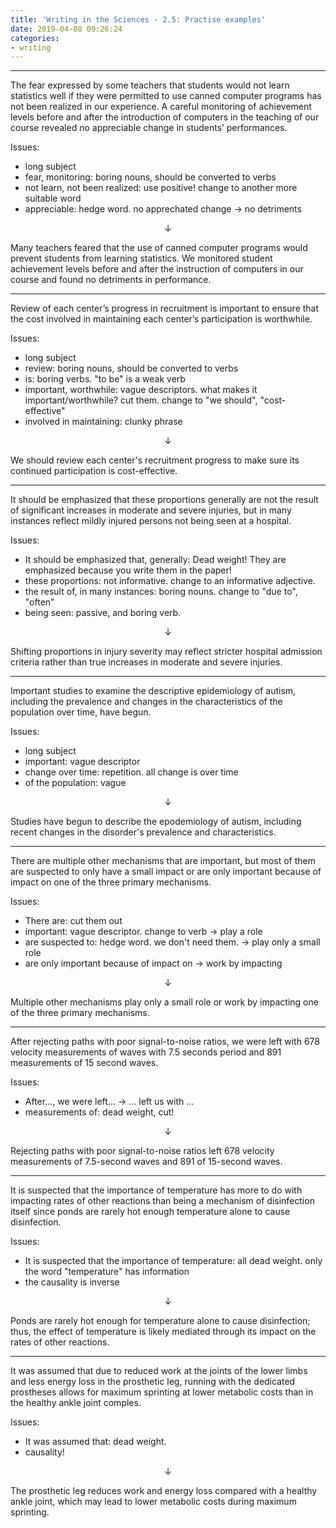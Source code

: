 ```yaml
---
title: 'Writing in the Sciences - 2.5: Practise examples'
date: 2019-04-08 09:26:24
categories:
- writing
---
```


---

The fear expressed by some teachers that students would not learn statistics well if they were permitted to use canned computer programs has not been realized in our experience.
A careful monitoring of achievement levels before and after the introduction of computers in the teaching of our course revealed no appreciable change in students’ performances.

Issues:

- long subject
- fear, monitoring: boring nouns, should be converted to verbs
- not learn, not been realized: use positive! change to another more suitable word
- appreciable: hedge word. no apprechated change -> no detriments

$$\downarrow$$

Many teachers feared that the use of canned computer programs would prevent students from learning statistics. 
We monitored student achievement levels before and after the instruction of computers in our course and found no detriments in performance.

---

Review of each center’s progress in recruitment is important to ensure that the cost involved in maintaining each center’s participation is worthwhile.

Issues:

- long subject
- review: boring nouns, should be converted to verbs
- is: boring verbs. "to be" is a weak verb
- important, worthwhile: vague descriptors. what makes it important/worthwhile? cut them. change to "we should", "cost-effective"
- involved in maintaining: clunky phrase

$$\downarrow$$

We should review each center's recruitment progress to make sure its continued participation is cost-effective.

---

It should be emphasized that these proportions generally are not the result of significant increases in moderate and severe injuries, but in many instances reflect mildly injured persons not being seen at a hospital.

Issues:

- It should be emphasized that, generally: Dead weight! They are emphasized because you write them in the paper!
- these proportions: not informative. change to an informative adjective.
- the result of, in many instances: boring nouns. change to "due to", "often"
- being seen: passive, and boring verb.

$$\downarrow$$

Shifting proportions in injury severity may reflect stricter hospital admission criteria rather than true increases in moderate and severe injuries.

---

Important studies to examine the descriptive epidemiology of autism, including the prevalence and changes in the characteristics of the population over time, have begun.

Issues:

- long subject
- important: vague descriptor
- change over time: repetition. all change is over time
- of the population: vague

$$\downarrow$$

Studies have begun to describe the epodemiology of autism, including recent changes in the disorder's prevalence and characteristics.

---

There are multiple other mechanisms that are important, but most of them are suspected to only have a small impact or are only important because of impact on one of the three primary mechanisms.

Issues:

- There are: cut them out
- important: vague descriptor. change to verb -> play a role
- are suspected to: hedge word. we don't need them. -> play only a small role
- are only important because of impact on -> work by impacting

$$\downarrow$$

Multiple other mechanisms play only a small role or work by impacting one of the three primary mechanisms.

---

After rejecting paths with poor signal-to-noise ratios, we were left with 678 velocity measurements of waves with 7.5 seconds period and 891 measurements of 15 second waves.

Issues:

- After..., we were left... -> ... left us with ...
- measurements of: dead weight, cut!

$$\downarrow$$

Rejecting paths with poor signal-to-noise ratios left 678 velocity measurements of 7.5-second waves and 891 of 15-second waves.

---

It is suspected that the importance of temperature has more to do with impacting rates of other reactions than being a mechanism of disinfection itself since ponds are rarely hot enough temperature alone to cause disinfection.

Issues:

- It is suspected that the importance of temperature: all dead weight. only the word "temperature" has information
- the causality is inverse

$$\downarrow$$

Ponds are rarely hot enough for temperature alone to cause disinfection; thus, the effect of temperature is likely mediated through its impact on the rates of other reactions.

---

It was assumed that due to reduced work at the joints of the lower limbs and less energy loss in the prosthetic leg, running with the dedicated prostheses allows for maximum sprinting at lower metabolic costs than in the healthy ankle joint comples.

Issues:

- It was assumed that: dead weight.
- causality!

$$\downarrow$$

The prosthetic leg reduces work and energy loss compared with a healthy ankle joint, which may lead to lower metabolic costs during maximum sprinting.